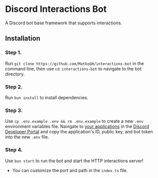 # Discord Interactions Bot
A Discord bot base framework that supports interactions.

## Installation

### Step 1.
Run ```git clone https://github.com/MatkoGH/interactions-bot``` in the command line, then use ```cd interactions-bot``` to navigate to the bot directory.

### Step 2.
Run ```bun install``` to install dependencies.

### Step 3.
Use ```cp .env.example .env && rm .env.example``` to create a new `.env` environment variables file. Navigate to [your applications](https://discord.com/developers/applications) in the [Discord Developer Portal](https://discord.com/developers/docs) and copy the application's ID, public key, and bot token into the new `.env` file.

### Step 4.
Use ```bun start``` to run the bot and start the HTTP interactions server!
- You can customize the port and path in the `index.ts` file.
